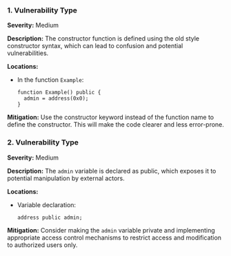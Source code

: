 ### 1. **Vulnerability Type**

**Severity:**
Medium

**Description:**
The constructor function is defined using the old style constructor syntax, which can lead to confusion and potential vulnerabilities.

**Locations:**

- In the function `Example`:
  ```solidity
  function Example() public {
    admin = address(0x0);
  }
  ```

**Mitigation:**
Use the constructor keyword instead of the function name to define the constructor. This will make the code clearer and less error-prone.

### 2. **Vulnerability Type**

**Severity:**
Medium

**Description:**
The `admin` variable is declared as public, which exposes it to potential manipulation by external actors.

**Locations:**

- Variable declaration:
  ```solidity
  address public admin;
  ```

**Mitigation:**
Consider making the `admin` variable private and implementing appropriate access control mechanisms to restrict access and modification to authorized users only.